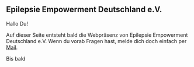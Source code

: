 ## Epilepsie Empowerment Deutschland e.V.

Hallo Du!

Auf dieser Seite entsteht bald die Webpräsenz von Epilepsie Empowerment Deutschland e.V. Wenn du vorab Fragen hast, melde dich doch einfach per [Mail](mailto:info@epipower.de).

Bis bald
